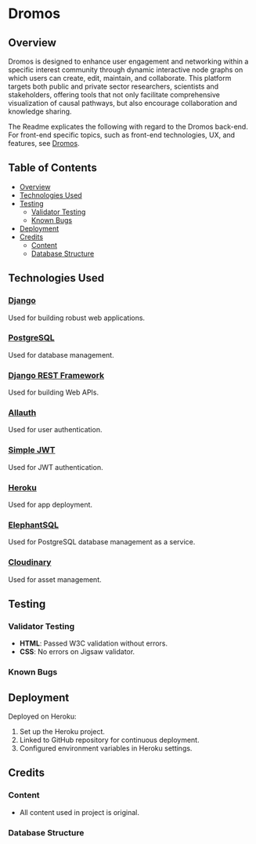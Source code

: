 # Dromos

## Overview

Dromos is designed to enhance user engagement and networking within a specific interest community through dynamic interactive node graphs on which users can create, edit, maintain, and collaborate. This platform targets both public and private sector researchers, scientists and stakeholders, offering tools that not only facilitate comprehensive visualization of causal pathways, but also encourage collaboration and knowledge sharing.

The Readme explicates the following with regard to the Dromos back-end. For front-end specific topics, such as front-end technologies, UX, and features, see [Dromos](https://github.com/laskinner/dromos).

## Table of Contents
- [Overview](#overview)
- [Technologies Used](#technologies-used)
- [Testing](#testing)
  - [Validator Testing](#validator-testing)
  - [Known Bugs](#known-bugs)
- [Deployment](#deployment)
- [Credits](#credits)
  - [Content](#content)
  - [Database Structure](#database-structure)

## Technologies Used
### [Django](https://www.djangoproject.com/)
Used for building robust web applications.
### [PostgreSQL](https://www.postgresql.org/)
Used for database management.
### [Django REST Framework](https://www.django-rest-framework.org/)
Used for building Web APIs.
### [Allauth](https://django-allauth.readthedocs.io/en/latest/)
Used for user authentication.
### [Simple JWT](https://django-rest-framework-simplejwt.readthedocs.io/en/latest/)
Used for JWT authentication.
### [Heroku](https://www.heroku.com/)
Used for app deployment.
### [ElephantSQL](https://www.elephantsql.com/)
Used for PostgreSQL database management as a service.
### [Cloudinary](https://cloudinary.com/)
Used for asset management.

## Testing
### Validator Testing
- **HTML**: Passed W3C validation without errors.
- **CSS**: No errors on Jigsaw validator.

### Known Bugs

## Deployment
Deployed on Heroku:
1. Set up the Heroku project.
2. Linked to GitHub repository for continuous deployment.
3. Configured environment variables in Heroku settings.

## Credits
### Content
- All content used in project is original.

### Database Structure
